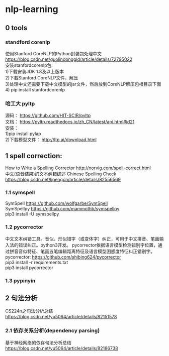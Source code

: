 # nlp-learning
## 0 tools
### standford corenlp
使用Stanford CoreNLP的Python封装包处理中文 https://blog.csdn.net/guolindonggld/article/details/72795022  
安装stanfordcorenlp包:   
  1)下载安装JDK 1.8及以上版本  
  2)下载Stanford CoreNLP文件，解压  
  3)处理中文还需要下载中文模型的jar文件，然后放到CoreNLP解压包根目录下面   
  4) pip install stanfordcorenlp   
### 哈工大 pyltp
源码： https://github.com/HIT-SCIR/pyltp   
文档： https://pyltp.readthedocs.io/zh_CN/latest/api.html#id21  
安装：  
  1)pip install pylap   
  2)下载模型文件： http://ltp.ai/download.html


## 1 spell correction:  
How to Write a Spelling Corrector   http://norvig.com/spell-correct.html  
中文(语音结果)的文本纠错综述 Chinese Spelling Check  https://blog.csdn.net/lipengcn/article/details/82556569  
### 1.1 symspell
SymSpell  https://github.com/wolfgarbe/SymSpell  
SymSpellpy  https://github.com/mammothb/symspellpy    
pip3 install -U symspellpy 
### 1.2 pycorrector 
中文文本纠错工具。音似、形似错字（或变体字）纠正，可用于中文拼音、笔画输入法的错误纠正。python3开发。 
pycorrector依据语言模型检测错别字位置，通过拼音音似特征、笔画五笔编辑距离特征及语言模型困惑度特征纠正错别字。  
pycorrector: https://github.com/shibing624/pycorrector  
pip3 install -r requirements.txt  
pip3 install pycorrector  
### 1.3 pypinyin
## 2 句法分析  
CS224n之句法分析总结 https://blog.csdn.net/yu5064/article/details/82151578  
### 2.1 依存关系分析(dependency parsing)
基于神经网络的依存句法分析总结  https://blog.csdn.net/yu5064/article/details/82186738



